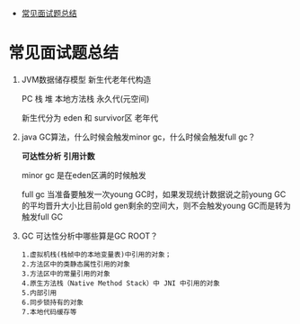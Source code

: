 - [常见面试题总结](#常见面试题总结)

# 常见面试题总结

1. JVM数据储存模型 新生代老年代构造

    PC 栈 堆 本地方法栈 永久代(元空间) 

    新生代分为 eden 和 survivor区 老年代

2. java GC算法，什么时候会触发minor gc，什么时候会触发full gc？

    **可达性分析** **引用计数**

    minor gc 是在eden区满的时候触发

    full gc 当准备要触发一次young GC时，如果发现统计数据说之前young GC的平均晋升大小比目前old gen剩余的空间大，则不会触发young GC而是转为触发full GC

3. GC 可达性分析中哪些算是GC ROOT？

       1.虚拟机栈(栈帧中的本地变量表)中引用的对象；
       2.方法区中的类静态属性引用的对象
       3.方法区中的常量引用的对象
       4.原生方法栈（Native Method Stack）中 JNI 中引用的对象
       5.内部引用
       6.同步锁持有的对象
       7.本地代码缓存等
